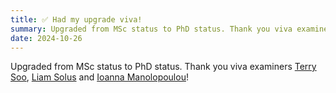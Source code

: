```yaml
---
title: ✅ Had my upgrade viva!
summary: Upgraded from MSc status to PhD status. Thank you viva examiners Terry Soo, Liam Solus and Ioanna Manolopoulou!
date: 2024-10-26
---
```

Upgraded from MSc status to PhD status. Thank you viva examiners [Terry Soo](https://tsoo-math.github.io/), [Liam Solus](https://people.kth.se/~solus/) and [Ioanna Manolopoulou](https://ioannamanolopoulou.github.io/)!
